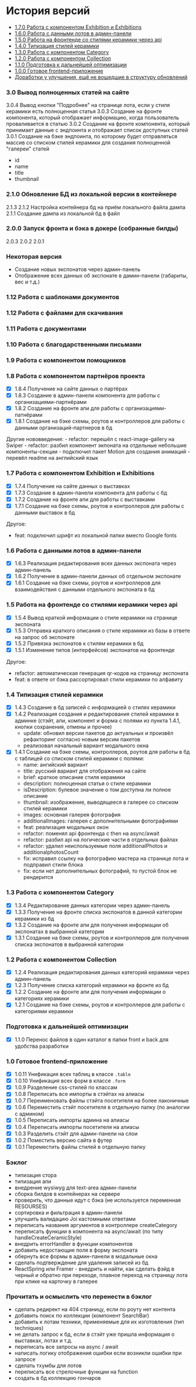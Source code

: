 История версий
============

* [1.7.0 Работа с компонентом Exhibition и Exhibitions](#170)
* [1.6.0 Работа с данными лотов в админ-панели](#160)
* [1.5.0 Работа на фронтенде со стилями керамики через api](#150)
* [1.4.0 Типизация стилей керамики](#140)
* [1.3.0 Работа с компонентом Category](#130)
* [1.2.0 Работа с компонентом Collection](#120)
* [1.1.0 Подготовка к дальнейшей оптимизации](#110)
* [1.0.0 Готовое frontend-приложение](#100)
* [Доработки у улучшения, ещё не вошедшие в структуру обновлений](#backlog)

### 3.0 Вывод полноценных статей на сайте <a name="130"></a>

3.0.4 Вывод кнопки "Подробнее" на странице лота, если у стиля керамики есть полноценная статья
3.0.3 Создание на фронте компонента, который отображает информацию, когда пользователь проваливается в статью
3.0.2 Создание на фронте компонента, который принимает данные с эндпоинта и отображает список доступных статей
3.0.1 Создание на бэке эндпоинта, по которому будет отправляться массив со списком стилей керамики для создания полноценной "галереи" статей
- id
- name
- title
- thumbnail

### 2.1.0 Обновление БД из локальной версии в контейнере <a name="210"></a>

2.1.3
2.1.2 Настройка контейнера бд на приём локального файла дампа
2.1.1 Создание дампа из локальной бд в файл

### 2.0.0 Запуск фронта и бэка в докере (собранные билды) <a name="200"></a>

2.0.3
2.0.2
2.0.1

### Некоторая версия

- Создание новых экспонатов через админ-панель
- Отображение всех данных об экспонате в дамин-панели (габариты, вес и т.д.)

### 1.12 Работа с шаблонами документов

### 1.12 Работа с файлами для скачивания

### 1.11 Работа с документами

### 1.10 Работа с благодарственными письмами

### 1.9 Работа с компонентом помощников

### 1.8 Работа с компонентом партнёров проекта

- [x] 1.8.4 Получение на сайте данных о партёрах
- [x] 1.8.3 Создание в админ-панели компонента для работы с организациями-партнёрами
- [x] 1.8.2 Создание на фронте апи для работы с организациями-патнёрами
- [x] 1.8.1 Создание на бэке схемы, роутов и контроллеров для работы с данными организаций-партнеров в бд

Другие нововведения:
    - refactor: перешёл с react-image-gallery на Swiper
    - refactor: разбил компонент экпоната на отдельные небольшие компоненты-секции
    - подключил пакет Motion для создания анимаций
    - перевёл readme на английский язык

### 1.7 Работа с компонентом Exhibition и Exhibitions<a name="170"></a>

- [x] 1.7.4 Получение на сайте данных о выставках
- [x] 1.7.3 Создание в админ-панели компонента для работы с бд
- [x] 1.7.2 Создание на фронте апи для работы с выставками
- [x] 1.7.1 Создание на бэке схемы, роутов и контроллеров для работы с данными выставок в бд

Другое:
- feat: подключил шрифт из локальной папки вместо Google fonts

### 1.6 Работа с данными лотов в админ-панели <a name="160"></a>

- [x] 1.6.3 Реализация редактирования всех данных экспоната через админ-панель
- [x] 1.6.2 Получение в админ-панели данных об отдельном экспонате
- [x] 1.6.1 Создание на бэке схемы, роутов и контроллеров для взаимодействия с данными отдельного экспоната в бд

### 1.5 Работа на фронтенде со стилями керамики через api <a name="150"></a>

- [x] 1.5.4 Вывод краткой информации о стиле керамики на странице экспоната
- [x] 1.5.3 Отправка краткого описания о стиле керамики из базы в ответе на запрос об экспонате
- [x] 1.5.2 Привязка экспонатов к стилям керамики в бд
- [x] 1.5.1 Изменение типов (интерфейсов) экспонатов на фронтенде

Другое:
- refactor: автоматическая генерация qr-кодов на страницу экспоната
- feat: в ответе от бэка рассортировал стили керамики по алфавиту

### 1.4 Типизация стилей керамики <a name="140"></a>

- [x] 1.4.3 Создание в бд записей с информацией о стилях керамики
- [x] 1.4.2 Реализация создания и редактирования стилей керамики в админке (стэйт, апи, компонент и форма с полями из пункта 1.4.1, кнопки сохранения, отмены и прочее)
    - update: обновил версии пакетов до актуальных и произвёл рефакторинг согласно новым версим пакетов
    - реализовал начальный вариант модального окна
- [x] 1.4.1 Создание на бэке схемы, контроллеров, роутов для работы в бд с таблицей со списком стилей керамики с полями:
    - name: ангийский вариант
    - title: русский вариант для отображения на сайте
    - brief: краткое описание стиля керамики
    - description: полноценная статья о стиле керамики
    - isDescription: булевое значение о том доступна ли полное описание
    - thumbnail: изображение, выводящееся в галерее со списком стилей керамики
    - images: основная галерея фотография
    - additionalImages: галерея с дополнительными фотографиями
    - feat: реализация модальных окон
    - refactor: поменял api фронтенда с then на async/await 
    - refactor: разбил api на логические части в отдельных файлах
    - refactor: удалил неиспользуемые поля additionalPhotos и additionalphotosCount
    - fix: исправил ссылку на фотографию мастера на странице лота и подправил стили блока
    - fix: если нет дополнительных фотографий, то пустой блок не рендерится

### 1.3 Работа с компонентом Category <a name="130"></a>

- [x] 1.3.4 Редактирование данных категории через админ-панель
- [x] 1.3.3 Получение на фронте списка экспонатов в данной категории керамики из бд
- [x] 1.3.2 Создание на фронте апи для получения информации об экспонатах в выбранной категории
- [x] 1.3.1 Создание на бэке схемы, роутов и контроллеров для получения списка экспонатов в выбранной категории

### 1.2 Работа с компонентом Collection <a name="120"></a>

- [x] 1.2.4 Реализация редактирования данных категорий керамики через админ-панель
- [x] 1.2.3 Получение списка категорий керамики на фронте из бд
- [x] 1.2.2 Создание на фронте апи для получения информации о категориях керамики
- [x] 1.2.1 Создание на бэке схемы, роутов и контроллеров для работы с категориями керамики

### Подготовка к дальнейшей оптимизации <a name="110"></a>

- [x] 1.1.0 Перенос файлов в один каталог в папки front и back для удобства разработки

### 1.0 Готовое frontend-приложение <a name="100"></a>

- [x] 1.0.11 Унификация всех таблиц в классе `.table`
- [x] 1.0.10 Унификация всех форм в классе `.form`
- [x] 1.0.9 Разделение css-стилей по классам
- [x] 1.0.8 Переписать все импорты в стэйтах на алиасы
- [x] 1.0.7 Переименовать файлы стэйта посетителя на более лаконичные
- [x] 1.0.6 Переместить стэйт посетителя в отдельную папку (по аналогии с админом)
- [x] 1.0.5 Переписать импорты админа на алиасы
- [x] 1.0.4 Переписать импорты посетителя на алиасы
- [x] 1.0.3 Разделить стэйт для админ-панели на слои
- [x] 1.0.2 Поместить версию сайта в футер
- [x] 1.0.1 Переместить файлы стилей в отдельную папку

### Бэклог <a name="backlog"></a>
- типизация стора
- типизация апи
- внедрение wysiwyg для text-area админ-панели
- сборка билдов в контейнерах на сервере
- проверить, что данные идут с бэка (не используется переменная RESOURSES)
- сортировка и фильтрация в админ-панели
- улучшить валидацию Joi кастомными ответами
- переписать названия аргументов в контроллере createCategory
- переписать функции в компонента на async/await (по типу handleCreateCeramicStyle)
- внедрить errorHandler в функции компонентов
- добавить недостающие поля в форму экспоната
- обернуть все формы в админ-панели в модальные окна
- сделать подтверждение для удаления записей из бд
- ReactSpring или Framer - внедрить и найти, как сделать фэйд в черный и обратно при переходе, плавное переход на страницу лота при клике на карточку в галерее

### Прочитать и осмыслить что перенести в бэклог
- сделать редирект на 404 страницу, если по роуту нет контента
- добавить поиск по коллекции (компонент SearchBar)
- добавить к лотам техники, применяемые для их изготовления (тип techniques)
- не делать запрос к бд, если в стэйт уже пришла информация о выставках, лотах и т.д.
- переписать все запросы на async / await
- написать логику отображения ошибки если возникли ошибки при запросе
- сделать тхумбы для лотов
- переписать все стрелочные функции на function
- создать в бд коллекцию гончаров